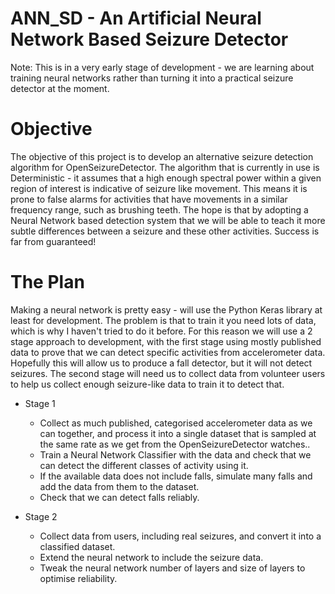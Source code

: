 ANN_SD - An Artificial Neural Network Based Seizure Detector
============================================================

Note:  This is in a very early stage of development - we are learning
about training neural networks rather than turning it into a practical 
seizure detector at the moment.

Objective
=========
The objective of this project is to develop an alternative seizure detection
algorithm for OpenSeizureDetector.   The algorithm that is currently in use
is Deterministic - it assumes that a high enough spectral power within
a given region of interest is indicative of seizure like movement.   This means
it is prone to false alarms for activities that have movements in a similar
frequency range, such as brushing teeth.
The hope is that by adopting a Neural Network based detection system that
we will be able to teach it more subtle differences between a seizure and
these other activities.
Success is far from guaranteed!

The Plan
========
Making a neural network is pretty easy - will use the Python Keras library at
least for development.
The problem is that to train it you need lots of data, which is why I haven't 
tried to do it before.   For this reason we will use a 2 stage approach to
development, with the first stage using mostly published data to prove that
we can detect specific activities from accelerometer data.   Hopefully this
will allow us to produce a fall detector, but it will not detect seizures.
The second stage will need us to collect data from volunteer users to help us
collect enough seizure-like data to train it to detect that.

* Stage 1
  *  Collect as much published, categorised accelerometer data as we can 
  together, and process it into a single dataset that is sampled at the same
  rate as we get from the OpenSeizureDetector watches..
  *  Train a Neural Network Classifier with the data and check that we can 
  detect the different classes of activity using it.
  *  If the available data does not include falls, simulate many falls
  and add the data from them to the dataset.
  *  Check that we can detect falls reliably.
  
* Stage 2
  *  Collect data from users, including real seizures, and convert it into a
  classified dataset.
  *  Extend the neural network to include the seizure data.
  *  Tweak the neural network number of layers and size of layers to optimise
  reliability.
